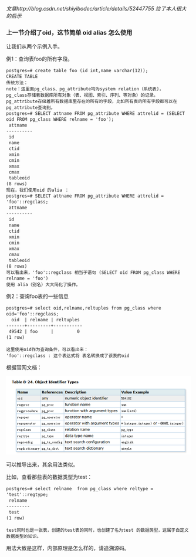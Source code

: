 *文章http://blog.csdn.net/shiyibodec/article/details/52447755 给了本人很大的启示*

### 上一节介绍了oid，这节简单 oid alias 怎么使用

让我们从两个示例入手。

例1：查询表foo的所有字段。
```
postgres=# create table foo (id int,name varchar(12));
CREATE TABLE
传统方法：
note：这里面pg_class、pg_attribute均为system relation（系统表)，
pg_class存储着数据库所有对象（表、视图、索引、序列、等对象）的记录。
pg_attribute存储着所有数据库里存在的所有的字段，比如所有表的所有字段都可以在pg_attribute查询到。
postgres=# SELECT attname FROM pg_attribute WHERE attrelid = (SELECT oid FROM pg_class WHERE relname = 'foo'); 
 attname  
----------
 id
 name
 ctid
 xmin
 cmin
 xmax
 cmax
 tableoid
(8 rows)
现在，我们使用oid 的alia ：
postgres=# SELECT attname FROM pg_attribute WHERE attrelid = 'foo'::regclass;
 attname  
----------
 id
 name
 ctid
 xmin
 cmin
 xmax
 cmax
 tableoid
(8 rows)
可以看出来，'foo'::regclass 相当于语句 (SELECT oid FROM pg_class WHERE relname = 'foo')
使用 alia（别名）大大简化了操作。
```
例2：查询foo表的一些信息
```
postgres=# select oid,relname,reltuples from pg_class where oid='foo'::regclass; 
  oid  | relname | reltuples 
-------+---------+-----------
 49542 | foo     |         0
(1 row)

这里使用oid作为查询条件，可以看出来：
'foo'::regclass : 这个表达式将 表名转换成了该表的oid
```


根据官网文档：

![oid别名](https://github.com/TheFrancisHe/Postgresql/blob/master/image/20170705141459.png)

可以推导出来，其余用法类似。

比如，查看那些表的数据类型为test：

```
postgres=# select relname  from pg_class where reltype = 'test'::regtype;
 relname 
---------
 test
(1 row)

test同时也是一张表，创建的test表的同时，也创建了名为test 的数据类型，这属于自定义数据类型的知识。
```

用法大致是这样，内部原理是怎么样的，请追溯源码。
